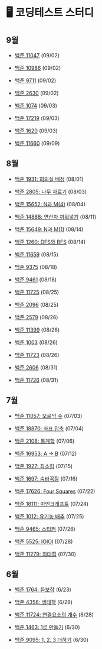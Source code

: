 # 🖥️ 코딩테스트 스터디

## 9월

- [백준 11047](https://www.acmicpc.net/problem/11047) (09/02)

- [백준 10986](https://www.acmicpc.net/problem/10986) (09/02)

- [백준 9711](https://www.acmicpc.net/problem/9711) (09/02)

- [백준 2630](https://www.acmicpc.net/problem/2630) (09/02)

- [백준 1074](https://www.acmicpc.net/problem/1074) (09/03)

- [백준 17219](https://www.acmicpc.net/problem/17219) (09/03)

- [백준 1620](https://www.acmicpc.net/problem/1620) (09/03)

- [백준 11660](https://www.acmicpc.net/problem/11660) (09/09)

## 8월

- [백준 1931: 회의실 배정](https://www.acmicpc.net/problem/1931) (08/01)

- [백준 2805: 나무 자르기](https://www.acmicpc.net/problem/2805) (08/03)

- [백준 15652: N과 M(4)](https://www.acmicpc.net/problem/15652) (08/04)

- [백준 14888: 연산자 끼워넣기](https://www.acmicpc.net/problem/14888) (08/11)

- [백준 15649: N과 M(1)](https://www.acmicpc.net/problem/15649) (08/14)

- [백준 1260: DFS와 BFS](https://www.acmicpc.net/problem/1260) (08/14)

- [백준 11659](https://www.acmicpc.net/problem/11659) (08/15)

- [백준 9375](https://www.acmicpc.net/problem/9375) (08/18)

- [백준 9461](https://www.acmicpc.net/problem/9461) (08/18)

- [백준 11725](https://www.acmicpc.net/problem/11725) (08/25)

- [백준 2096](https://www.acmicpc.net/problem/2096) (08/25)

- [백준 2579](https://www.acmicpc.net/problem/2579) (08/26)

- [백준 11399](https://www.acmicpc.net/problem/11399) (08/26)

- [백준 1003](https://www.acmicpc.net/problem/1003) (08/26)

- [백준 11723](https://www.acmicpc.net/problem/11723) (08/26)

- [백준 2606](https://www.acmicpc.net/problem/2606) (08/31)

- [백준 11726](https://www.acmicpc.net/problem/11726) (08/31)

## 7월

- [백준 11057: 오르막 수](https://www.acmicpc.net/problem/11057) (07/03)

- [백준 18870: 좌표 압축](https://www.acmicpc.net/problem/18870) (07/04)

- [백준 2108: 통계학](https://www.acmicpc.net/problem/2180) (07/06)

- [백준 16953: A -> B](https://www.acmicpc.net/problem/16953) (07/12)

- [백준 1927: 최소힙](https://www.acmicpc.net/problem/1927) (07/15)

- [백준 1697: 숨바꼭질](https://www.acmicpc.net/problem/1927) (07/16)

- [백준 17626: Four Squares](https://www.acmicpc.net/problem/17626) (07/22)

- [백준 18111: 마인크래프트](https://www.acmicpc.net/problem/18111) (07/24)

- [백준 1012: 유기농 배추](https://www.acmicpc.net/problem/1012) (07/25)

- [백준 9465: 스티커](https://www.acmicpc.net/problem/9465) (07/26)

- [백준 5525: IOIOI](https://www.acmicpc.net/problem/5525) (07/28)

- [백준 11279: 최대힙](https://www.acmicpc.net/problem/11279) (07/30)

## 6월

- [백준 1764: 듣보잡](https://www.acmicpc.net/problem/1764) (6/23)

- [백준 4358: 생태학](https://www.acmicpc.net/problem/4358) (6/28)

- [백준 11724: 연결요소의 개수](https://www.acmicpc.net/problem/11724) (6/28)

- [백준 1463: 1로 만들기](https://www.acmicpc.net/problem/1463) (6/30)

- [백준 9095: 1, 2, 3 더하기](https://www.acmicpc.net/problem/9095) (6/30)
